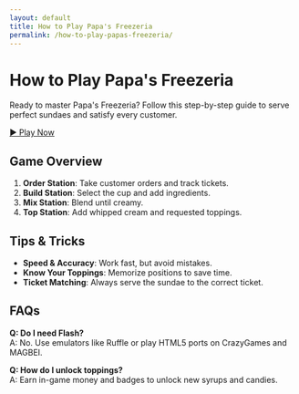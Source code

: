 ```yaml
---
layout: default
title: How to Play Papa's Freezeria
permalink: /how-to-play-papas-freezeria/
---
```


# How to Play Papa's Freezeria

Ready to master Papa's Freezeria? Follow this step-by-step guide to serve perfect sundaes and satisfy every customer.

[▶️ Play Now](https://magbei.com/play-papas-freezeria-game-online/)

## Game Overview

1. **Order Station**: Take customer orders and track tickets.
2. **Build Station**: Select the cup and add ingredients.
3. **Mix Station**: Blend until creamy.
4. **Top Station**: Add whipped cream and requested toppings.

## Tips & Tricks

- **Speed & Accuracy**: Work fast, but avoid mistakes.
- **Know Your Toppings**: Memorize positions to save time.
- **Ticket Matching**: Always serve the sundae to the correct ticket.

## FAQs

**Q: Do I need Flash?**  
A: No. Use emulators like Ruffle or play HTML5 ports on CrazyGames and MAGBEI.

**Q: How do I unlock toppings?**  
A: Earn in-game money and badges to unlock new syrups and candies.
